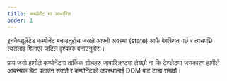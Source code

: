 ```yaml
---
title: कम्पोनेंट मा आधारित
order: 1
---
```


इनकैप्सुलेटेड कम्पोनेंट बनाउनुहोस जसले आफ्नो अवस्था (state) आफै बेबस्थित गर्छ र  त्यसपछि त्यसलाइ मिलाएर जटिल दृश्यहरु बनाउनुहोस।

प्राय जसो हामीले कम्पोनेंटमा तार्किक सोचहरु  जावास्क्रिप्टमा  लेख्छौ ना कि टेम्प्लेटमा जसकारण हामीले आबस्यक डेटा पठाउन सक्छौ र  कम्पोनेंटको अवस्थालाई DOM बाट टाडा राख्छौ। 